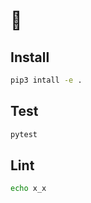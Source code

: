 # :cake:


## Install

```bash
pip3 intall -e .
```


## Test

```bash
pytest
```


## Lint
```bash
echo x_x
```
